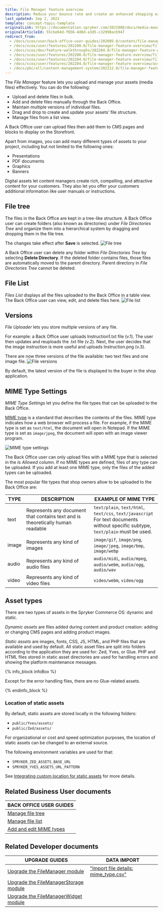 ```yaml
---
title: File Manager feature overview
description: Reduce your bounce rate and create an enhanced shopping experience by providing impactful visuals while maintaining fast response times.
last_updated: Sep 2, 2021
template: concept-topic-template
originalLink: https://documentation.spryker.com/2021080/docs/media-management
originalArticleId: 55cbe64d-f656-4d8d-a3d5-c32998acb947
redirect_from:
  - /docs/scos/user/back-office-user-guides/202005.0/content/file-manager/file-manager.html
  - /docs/scos/user/features/202200.0/file-manager-feature-overview/file-manager-feature-overview.html
  - /docs/scos/dev/feature-walkthroughs/202204.0/file-manager-feature-walkthrough.html
  - /docs/scos/user/features/202200.0/file-manager-feature-overview/file-uploader.html  
  - /docs/scos/user/features/202204.0/file-manager-feature-overview/file-uploader.html
  - /docs/scos/user/features/202204.0/file-manager-feature-overview/asset-management.html   
  - /docs/pbc/all/content-management-system/202212.0/file-manager-feature-overview.html
---
```


The *File Manager* feature lets you upload and manage your assets (media files) effectively. You can do the following:
* Upload and delete files in bulk.
* Add and delete files manually through the Back Office.
* Maintain multiple versions of individual files.
* Drag and drop to create and update your assets’ file structure.
* Manage files from a list view.

A Back Office user can upload files then add them to CMS pages and blocks to display on the Storefront.

Apart from images, you can add many different types of assets to your project, including but not limited to the following ones:
* Presentations
* PDF documents
* Graphics
* Banners

Digital assets let content managers create rich, compelling, and attractive content for your customers. They also let you offer your customers additional information like user manuals or instructions.

## File tree

The files in the Back Office are kept in a tree-like structure. A Back Office user can create folders (also known as directories) under *File Directories Tree* and organize them into a hierarchical system by dragging and dropping them in the file tree.

The changes take effect after **Save** is selected.
![File tree](https://spryker.s3.eu-central-1.amazonaws.com/docs/pbc/all/digital-asset-management/pbc-file-tree.png)

A Back Office user can delete any folder within *File Directories Tree* by selecting **Delete Directory**. If the deleted folder contains files, those files are automatically moved to the parent directory. Parent directory in *File Directories Tree* cannot be deleted.

## File List

*Files List* displays all the files uploaded to the Back Office in a table view. The Back Office user can view, edit, and delete files here.
![File list](https://spryker.s3.eu-central-1.amazonaws.com/docs/Features/Media+Management/File+Uploader/File+Uploader+Feature+Overview/file-list.png)


## Versions

*File Uploader* lets you store multiple versions of any file.

For example: a Back Office user uploads Instruction1.txt file (v.1). The user then updates and reuploads the .txt file (v.2). Next, the user decides that the image instruction is more useful and uploads Instruction.png (v.3).

There are now three versions of the file available: two text files and one image file.
![File versions](https://spryker.s3.eu-central-1.amazonaws.com/docs/Features/Media+Management/File+Uploader/File+Uploader+Feature+Overview/file-versions.png)

By default, the latest version of the file is displayed to the buyer in the shop application.

## MIME Type Settings

*MIME Type Settings* let you define the file types that can be uploaded to the Back Office.


[MIME type](https://en.wikipedia.org/wiki/Media_type) is a standard that describes the contents of the files. MIME type indicates how a web browser will process a file. For example, if the MIME type is set as `text/html`, the document will open in Notepad. If the MIME type is set as `image/jpeg`, the document will open with an image viewer program.

![MIME type settings](https://spryker.s3.eu-central-1.amazonaws.com/docs/Features/Media+Management/File+Uploader/File+Uploader+Feature+Overview/mime-type-settings.png)

The Back Office user can only upload files with a MIME type that is selected in the *Is Allowed* column. If no MIME types are defined, files of any type can be uploaded. If you add at least one MIME type, only the files of the added types can be uploaded.

The most popular file types that shop owners allow to be uploaded to the Back Office are:

| TYPE | DESCRIPTION | EXAMPLE OF MIME TYPE |
| --- | --- | --- |
| text | Represents any document that contains text and is theoretically human readable | `text/plain`, `text/html`, `text/css`, `text/javascript`<br>For text documents without specific subtype, `text/plain` must be used.|
|image | Represents any kind of images | `image/gif`, `image/png`, `image/jpeg`, `image/bmp`, `image/webp` |
| audio | Represents any kind of audio files | `audio/midi`, `audio/mpeg`, `audio/webm`, `audio/ogg`, `audio/wav` |
| video | Represents any kind of video files | `video/webm`, `video/ogg` |


## Asset types

There are two types of assets in the Spryker Commerce OS: dynamic and static.

*Dynamic assets* are files added during content and product creation: adding or changing CMS pages and adding product images.

*Static assets* are images, fonts, CSS, JS, HTML, and PHP files that are available and used by default. All static asset files are split into folders according to the application they are used for: Zed, Yves, or Glue. PHP and HTML files stored in static asset directories are used for handling errors and showing the platform maintenance messages.

{% info_block infoBox %}

Except for the error handling files, there are no Glue-related assets.

{% endinfo_block %}

### Location of static assets

By default, static assets are stored locally in the following folders:

* `public/Yves/assets/`
* `public/Zed/assets/`

For organizational or cost and speed optimization purposes, the location of static assets can be changed to an external source.

The following environment variables are used for that:

* `SPRYKER_ZED_ASSETS_BASE_URL`
* `SPRYKER_YVES_ASSETS_URL_PATTERN`

See [Integrating custom location for static assets](/docs/scos/dev/technical-enhancement-integration-guides/integrating-custom-location-for-static-assets.html) for more details.

## Related Business User documents

|BACK OFFICE USER GUIDES|
|---|
| [Manage file tree](/docs/pbc/all/content-management-system/{{page.version}}/base-shop/manage-in-the-back-office/manage-file-tree.html)   |
| [Manage file list](/docs/pbc/all/content-management-system/{{page.version}}/base-shop/manage-in-the-back-office/manage-file-list.html) |
| [Add and edit MIME types](/docs/pbc/all/content-management-system/{{page.version}}/base-shop/manage-in-the-back-office/add-and-edit-mime-types.html) |

## Related Developer documents

| UPGRADE GUIDES| DATA IMPORT	|
| - | - |
| [Upgrade the FileManager module](/docs/pbc/all/content-management-system/{{page.version}}/base-shop/install-and-upgrade/upgrade-modules/upgrade-the-filemanager-module.html) | ["Import file details: mime_type.csv"](/docs/pbc/all/content-management-system/{{page.version}}/base-shop/import-and-export-data/file-details-mime-type.csv.html) |
| [Upgrade the FileManagerStorage module](/docs/pbc/all/content-management-system/{{page.version}}/base-shop/install-and-upgrade/upgrade-modules/upgrade-the-filemanagerstorage-module.html) | |
| [Upgrade the FileManagerWidget module](/docs/pbc/all/content-management-system/{{page.version}}/base-shop/install-and-upgrade/upgrade-modules/upgrade-the-filemanagerwidget-module.html) | |
